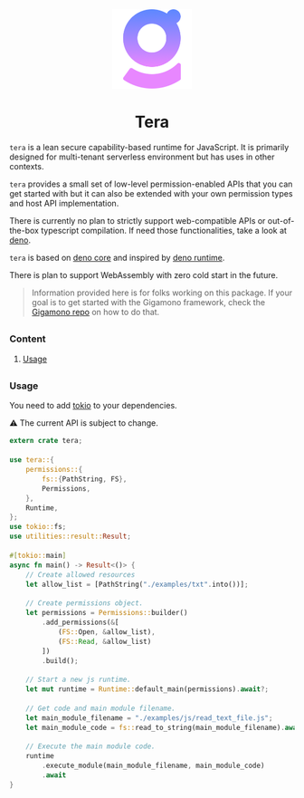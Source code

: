 <div align="center">
    <a href="#" target="_blank">
        <img src="https://raw.githubusercontent.com/appcypher/gigamono-assets/main/avatar-gigamono-boxed.png" alt="Gigamono Logo" width="140" height="140"></img>
    </a>
</div>

<h1 align="center">Tera</h1>

`tera` is a lean secure capability-based runtime for JavaScript. It is primarily designed for multi-tenant serverless environment but has uses in other contexts.

`tera` provides a small set of low-level permission-enabled APIs that you can get started with but it can also be extended with your own permission types and host API implementation.

There is currently no plan to strictly support web-compatible APIs or out-of-the-box typescript compilation. If need those functionalities, take a look at [deno](https://github.com/denoland/deno).

`tera` is based on [deno core](https://github.com/denoland/deno/tree/main/core) and inspired by [deno runtime](https://github.com/denoland/deno/tree/main/runtime).

There is plan to support WebAssembly with zero cold start in the future.

> Information provided here is for folks working on this package. If your goal is to get started with the Gigamono framework, check the [Gigamono repo](https://github.com/gigamono/gigamono) on how to do that.

##

### Content

1. [Usage](#usage)

##

### Usage <a name="usage" />

You need to add [tokio](https://crates.io/crates/tokio) to your dependencies.

:warning: The current API is subject to change.

```rs
extern crate tera;

use tera::{
    permissions::{
        fs::{PathString, FS},
        Permissions,
    },
    Runtime,
};
use tokio::fs;
use utilities::result::Result;

#[tokio::main]
async fn main() -> Result<()> {
    // Create allowed resources
    let allow_list = [PathString("./examples/txt".into())];

    // Create permissions object.
    let permissions = Permissions::builder()
        .add_permissions(&[
            (FS::Open, &allow_list),
            (FS::Read, &allow_list)
        ])
        .build();

    // Start a new js runtime.
    let mut runtime = Runtime::default_main(permissions).await?;

    // Get code and main module filename.
    let main_module_filename = "./examples/js/read_text_file.js";
    let main_module_code = fs::read_to_string(main_module_filename).await?;

    // Execute the main module code.
    runtime
        .execute_module(main_module_filename, main_module_code)
        .await
}
```
